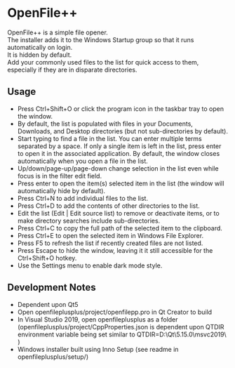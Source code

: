 # OpenFile++
OpenFile++ is a simple file opener.  
The installer adds it to the Windows Startup group so that it runs automatically on login.  
It is hidden by default.  
Add your commonly used files to the list for quick access to them, especially if they are in disparate directories.

## Usage
- Press Ctrl+Shift+O or click the program icon in the taskbar tray to open the window.
- By default, the list is populated with files in your Documents, Downloads, and Desktop directories (but not sub-directories by default).
- Start typing to find a file in the list.  You can enter multiple terms separated by a space.  If only a single item is left in the list, press enter to open it in the associated application.  By default, the window closes automatically when you open a file in the list.
- Up/down/page-up/page-down  change selection in the list even while focus is in the filter edit field.
- Press enter to open the item(s) selected item in the list (the window will automatically hide by default).
- Press Ctrl+N to add individual files to the list.
- Press Ctrl+D to add the contents of other directories to the list.
- Edit the list (Edit | Edit source list) to remove or deactivate items, or to make directory searches include sub-directories.
- Press Ctrl+C to copy the full path of the selected item to the clipboard.
- Press Ctrl+E to open the selected item in Windows File Explorer.
- Press F5 to refresh the list if recently created files are not listed.
- Press Escape to hide the window, leaving it it still accessible for the Ctrl+Shift+O hotkey.
- Use the Settings menu to enable dark mode style.

## Development Notes
- Dependent upon Qt5
- Open openfileplusplus/project/openfilepp.pro in Qt Creator to build
- In Visual Studio 2019, open openfileplusplus as a folder (openfileplusplus/project/CppProperties.json is dependent upon QTDIR environment variable being set similar to QTDIR=D:\Qt\5.15.0\msvc2019\ )
- Windows installer built using Inno Setup (see readme in openfileplusplus/setup/)
